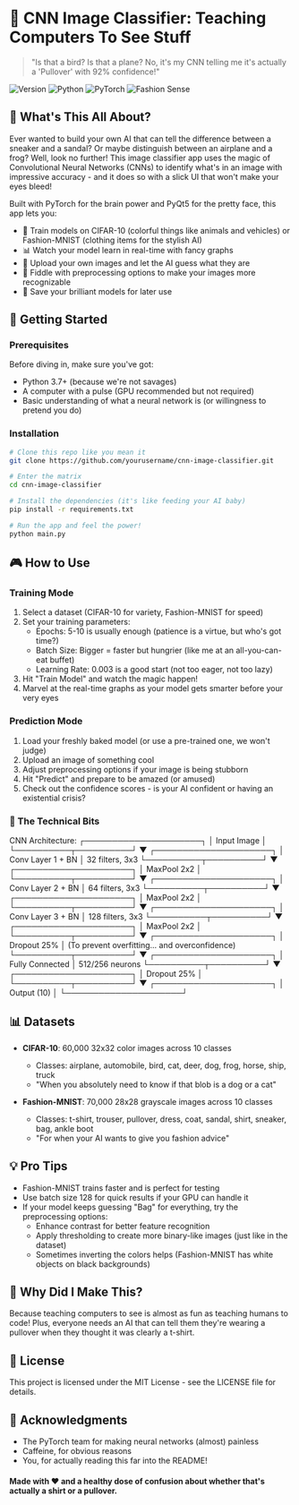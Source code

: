 # 🧠 CNN Image Classifier: Teaching Computers To See Stuff

> "Is that a bird? Is that a plane? No, it's my CNN telling me it's actually a 'Pullover' with 92% confidence!" 

![Version](https://img.shields.io/badge/version-1.0.0-blue)
![Python](https://img.shields.io/badge/python-3.7+-brightgreen)
![PyTorch](https://img.shields.io/badge/pytorch-1.9+-orange)
![Fashion Sense](https://img.shields.io/badge/fashion%20sense-impeccable-pink)

## 👀 What's This All About?

Ever wanted to build your own AI that can tell the difference between a sneaker and a sandal? Or maybe distinguish between an airplane and a frog? Well, look no further! This image classifier app uses the magic of Convolutional Neural Networks (CNNs) to identify what's in an image with impressive accuracy - and it does so with a slick UI that won't make your eyes bleed!

Built with PyTorch for the brain power and PyQt5 for the pretty face, this app lets you:

- 🎯 Train models on CIFAR-10 (colorful things like animals and vehicles) or Fashion-MNIST (clothing items for the stylish AI)
- 📊 Watch your model learn in real-time with fancy graphs
- 📸 Upload your own images and let the AI guess what they are
- 🧪 Fiddle with preprocessing options to make your images more recognizable
- 💾 Save your brilliant models for later use

## 🚀 Getting Started

### Prerequisites

Before diving in, make sure you've got:
- Python 3.7+ (because we're not savages)
- A computer with a pulse (GPU recommended but not required)
- Basic understanding of what a neural network is (or willingness to pretend you do)

### Installation

```bash
# Clone this repo like you mean it
git clone https://github.com/yourusername/cnn-image-classifier.git

# Enter the matrix
cd cnn-image-classifier

# Install the dependencies (it's like feeding your AI baby)
pip install -r requirements.txt

# Run the app and feel the power!
python main.py
```

## 🎮 How to Use

### Training Mode

1. Select a dataset (CIFAR-10 for variety, Fashion-MNIST for speed)
2. Set your training parameters:
   - Epochs: 5-10 is usually enough (patience is a virtue, but who's got time?)
   - Batch Size: Bigger = faster but hungrier (like me at an all-you-can-eat buffet)
   - Learning Rate: 0.003 is a good start (not too eager, not too lazy)
3. Hit "Train Model" and watch the magic happen!
4. Marvel at the real-time graphs as your model gets smarter before your very eyes

### Prediction Mode

1. Load your freshly baked model (or use a pre-trained one, we won't judge)
2. Upload an image of something cool
3. Adjust preprocessing options if your image is being stubborn
4. Hit "Predict" and prepare to be amazed (or amused)
5. Check out the confidence scores - is your AI confident or having an existential crisis?

### 🧠 The Technical Bits

CNN Architecture:
┌─────────────────────┐
│     Input Image     │
└──────────┬──────────┘
           ▼
┌─────────────────────┐
│  Conv Layer 1 + BN  │ 32 filters, 3x3
└──────────┬──────────┘
           ▼
┌─────────────────────┐
│      MaxPool 2x2    │
└──────────┬──────────┘
           ▼
┌─────────────────────┐
│  Conv Layer 2 + BN  │ 64 filters, 3x3
└──────────┬──────────┘
           ▼
┌─────────────────────┐
│      MaxPool 2x2    │
└──────────┬──────────┘
           ▼
┌─────────────────────┐
│  Conv Layer 3 + BN  │ 128 filters, 3x3
└──────────┬──────────┘
           ▼
┌─────────────────────┐
│      MaxPool 2x2    │
└──────────┬──────────┘
           ▼
┌─────────────────────┐
│      Dropout 25%    │ (To prevent overfitting... and overconfidence)
└──────────┬──────────┘
           ▼
┌─────────────────────┐
│   Fully Connected   │ 512/256 neurons
└──────────┬──────────┘
           ▼
┌─────────────────────┐
│      Dropout 25%    │
└──────────┬──────────┘
           ▼
┌─────────────────────┐
│    Output (10)      │
└─────────────────────┘

## 📊 Datasets

- **CIFAR-10**: 60,000 32x32 color images across 10 classes
  - Classes: airplane, automobile, bird, cat, deer, dog, frog, horse, ship, truck
  - "When you absolutely need to know if that blob is a dog or a cat"

- **Fashion-MNIST**: 70,000 28x28 grayscale images across 10 classes
  - Classes: t-shirt, trouser, pullover, dress, coat, sandal, shirt, sneaker, bag, ankle boot
  - "For when your AI wants to give you fashion advice"

## 💡 Pro Tips

- Fashion-MNIST trains faster and is perfect for testing
- Use batch size 128 for quick results if your GPU can handle it
- If your model keeps guessing "Bag" for everything, try the preprocessing options:
  - Enhance contrast for better feature recognition
  - Apply thresholding to create more binary-like images (just like in the dataset)
  - Sometimes inverting the colors helps (Fashion-MNIST has white objects on black backgrounds)

## 🤔 Why Did I Make This?

Because teaching computers to see is almost as fun as teaching humans to code! Plus, everyone needs an AI that can tell them they're wearing a pullover when they thought it was clearly a t-shirt.

## 📜 License

This project is licensed under the MIT License - see the LICENSE file for details.

## 👏 Acknowledgments

- The PyTorch team for making neural networks (almost) painless
- Caffeine, for obvious reasons
- You, for actually reading this far into the README!

#### Made with ❤️ and a healthy dose of confusion about whether that's actually a shirt or a pullover.

